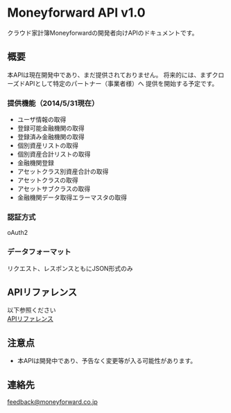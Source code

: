 # Moneyforward API v1.0

クラウド家計簿Moneyforwardの開発者向けAPIのドキュメントです。

## 概要

本APIは現在開発中であり、まだ提供されておりません。
将来的には、まずクローズドAPIとして特定のパートナー（事業者様）へ
提供を開始する予定です。

### 提供機能（2014/5/31現在）

* ユーザ情報の取得
* 登録可能金融機関の取得
* 登録済み金融機関の取得
* 個別資産リストの取得
* 個別資産合計リストの取得
* 金融機関登録
* アセットクラス別資産合計の取得
* アセットクラスの取得
* アセットサブクラスの取得
* 金融機関データ取得エラーマスタの取得

### 認証方式
oAuth2

### データフォーマット

リクエスト、レスポンスともにJSON形式のみ

## APIリファレンス

以下参照ください  
[APIリファレンス](api-referrence.md)

## 注意点

* 本APIは開発中であり、予告なく変更等が入る可能性があります。
 
## 連絡先

feedback@moneyforward.co.jp 
